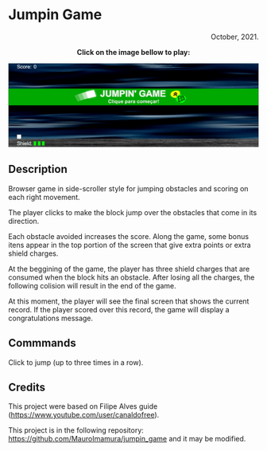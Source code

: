 # Jumpin Game

<p align="end">October, 2021.</p>

<div align="center">
  <b>Click on the image bellow to play:</b>

  <a href="https://mauroimamura.github.io/jumpin_game/"><img src="https://github.com/MauroImamura/images/blob/main/jumpin_game.gif" target="_blank"></a>
 </div>

## Description

Browser game in side-scroller style for jumping obstacles and scoring on each right movement.

The player clicks to make the block jump over the obstacles that come in its direction.

Each obstacle avoided increases the score. Along the game, some bonus itens appear in the top portion of the screen that give extra points or extra shield charges.

At the beggining of the game, the player has three shield charges that are consumed when the block hits an obstacle. After losing all the charges, the following colision will result in the end of the game.

At this moment, the player will see the final screen that shows the current record. If the player scored over this record, the game will display a congratulations message.

## Commmands

Click to jump (up to three times in a row).

## Credits

This project were based on Filipe Alves guide (https://www.youtube.com/user/canaldofree).

This project is in the following repository: https://github.com/MauroImamura/jumpin_game and it may be modified.
